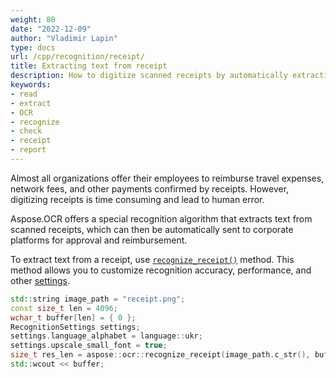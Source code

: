 ```yaml
---
weight: 80
date: "2022-12-09"
author: "Vladimir Lapin"
type: docs
url: /cpp/recognition/receipt/
title: Extracting text from receipt
description: How to digitize scanned receipts by automatically extracting text from them.
keywords:
- read
- extract
- OCR
- recognize
- check
- receipt
- report
---
```


Almost all organizations offer their employees to reimburse travel expenses, network fees, and other payments confirmed by receipts. However, digitizing receipts is time consuming and lead to human error.

Aspose.OCR offers a special recognition algorithm that extracts text from scanned receipts, which can then be automatically sent to corporate platforms for approval and reimbursement.

To extract text from a receipt, use [`recognize_receipt()`](https://reference.aspose.com/ocr/cpp/groupAspose#gad6ee0f380aeea5adafdee65a241f7030) method. This method allows you to customize recognition accuracy, performance, and other [settings](/ocr/cpp/settings/).

```cpp
std::string image_path = "receipt.png";
const size_t len = 4096;
wchar_t buffer[len] = { 0 };
RecognitionSettings settings;
settings.language_alphabet = language::ukr;
settings.upscale_small_font = true;
size_t res_len = aspose::ocr::recognize_receipt(image_path.c_str(), buffer, len, settings);
std::wcout << buffer;
```
